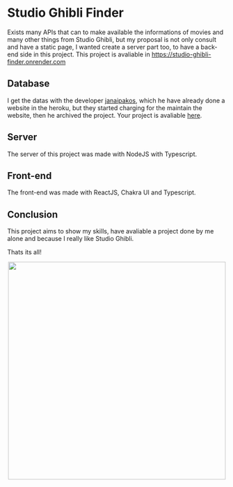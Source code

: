 # Studio Ghibli Finder

Exists many APIs that can to make available the informations of movies and many other things from Studio Ghibli, but my proposal is not only consult and have a static page, I wanted create a server part too, to have a back-end side in this project.
This project is avaliable in https://studio-ghibli-finder.onrender.com

## Database

I get the datas with the developer [janaipakos](https://github.com/janaipakos), which he have already done a website in the heroku, but they started charging for the maintain the website, then he archived the project. 
Your project is avaliable [here](https://github.com/janaipakos/ghibliapi).

## Server

The server of this project was made with NodeJS with Typescript.

## Front-end

The front-end was made with ReactJS, Chakra UI and Typescript.

## Conclusion

This project aims to show my skills, have avaliable a project done by me alone and because I really like Studio Ghibli. 

Thats its all! 

<p align="center" width="100%">
  <img align="center" src="https://media.tenor.com/EzTlZIYCcwAAAAAC/spirited-away-train.gif" style="display: inline-block; margin: 0 auto; width: 500px">
</p>

